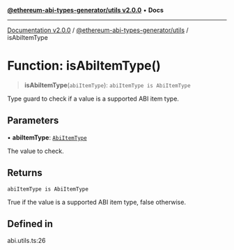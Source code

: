 [**@ethereum-abi-types-generator/utils v2.0.0**](../README.md) • **Docs**

***

[Documentation v2.0.0](../../../packages.md) / [@ethereum-abi-types-generator/utils](../README.md) / isAbiItemType

# Function: isAbiItemType()

> **isAbiItemType**(`abiItemType`): `abiItemType is AbiItemType`

Type guard to check if a value is a supported ABI item type.

## Parameters

• **abiItemType**: [`AbiItemType`](../../types/type-aliases/AbiItemType.md)

The value to check.

## Returns

`abiItemType is AbiItemType`

True if the value is a supported ABI item type, false otherwise.

## Defined in

abi.utils.ts:26
